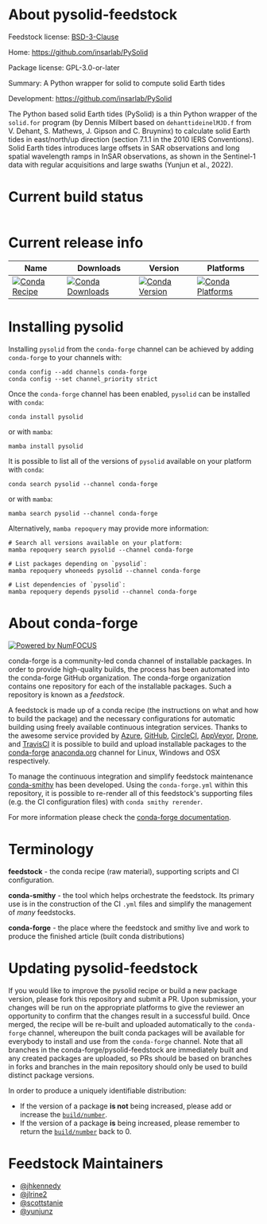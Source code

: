 About pysolid-feedstock
=======================

Feedstock license: [BSD-3-Clause](https://github.com/conda-forge/pysolid-feedstock/blob/main/LICENSE.txt)

Home: https://github.com/insarlab/PySolid

Package license: GPL-3.0-or-later

Summary: A Python wrapper for solid to compute solid Earth tides

Development: https://github.com/insarlab/PySolid

The Python based solid Earth tides (PySolid) is a thin Python wrapper of the
`solid.for` program (by Dennis Milbert based on `dehanttideinelMJD.f` from
V. Dehant, S. Mathews, J. Gipson and C. Bruyninx) to calculate solid Earth
tides in east/north/up direction (section 7.1.1 in the 2010 IERS Conventions).
Solid Earth tides introduces large offsets in SAR observations and long spatial
wavelength ramps in InSAR observations, as shown in the Sentinel-1 data with
regular acquisitions and large swaths (Yunjun et al., 2022).


Current build status
====================


<table>
</table>

Current release info
====================

| Name | Downloads | Version | Platforms |
| --- | --- | --- | --- |
| [![Conda Recipe](https://img.shields.io/badge/recipe-pysolid-green.svg)](https://anaconda.org/conda-forge/pysolid) | [![Conda Downloads](https://img.shields.io/conda/dn/conda-forge/pysolid.svg)](https://anaconda.org/conda-forge/pysolid) | [![Conda Version](https://img.shields.io/conda/vn/conda-forge/pysolid.svg)](https://anaconda.org/conda-forge/pysolid) | [![Conda Platforms](https://img.shields.io/conda/pn/conda-forge/pysolid.svg)](https://anaconda.org/conda-forge/pysolid) |

Installing pysolid
==================

Installing `pysolid` from the `conda-forge` channel can be achieved by adding `conda-forge` to your channels with:

```
conda config --add channels conda-forge
conda config --set channel_priority strict
```

Once the `conda-forge` channel has been enabled, `pysolid` can be installed with `conda`:

```
conda install pysolid
```

or with `mamba`:

```
mamba install pysolid
```

It is possible to list all of the versions of `pysolid` available on your platform with `conda`:

```
conda search pysolid --channel conda-forge
```

or with `mamba`:

```
mamba search pysolid --channel conda-forge
```

Alternatively, `mamba repoquery` may provide more information:

```
# Search all versions available on your platform:
mamba repoquery search pysolid --channel conda-forge

# List packages depending on `pysolid`:
mamba repoquery whoneeds pysolid --channel conda-forge

# List dependencies of `pysolid`:
mamba repoquery depends pysolid --channel conda-forge
```


About conda-forge
=================

[![Powered by
NumFOCUS](https://img.shields.io/badge/powered%20by-NumFOCUS-orange.svg?style=flat&colorA=E1523D&colorB=007D8A)](https://numfocus.org)

conda-forge is a community-led conda channel of installable packages.
In order to provide high-quality builds, the process has been automated into the
conda-forge GitHub organization. The conda-forge organization contains one repository
for each of the installable packages. Such a repository is known as a *feedstock*.

A feedstock is made up of a conda recipe (the instructions on what and how to build
the package) and the necessary configurations for automatic building using freely
available continuous integration services. Thanks to the awesome service provided by
[Azure](https://azure.microsoft.com/en-us/services/devops/), [GitHub](https://github.com/),
[CircleCI](https://circleci.com/), [AppVeyor](https://www.appveyor.com/),
[Drone](https://cloud.drone.io/welcome), and [TravisCI](https://travis-ci.com/)
it is possible to build and upload installable packages to the
[conda-forge](https://anaconda.org/conda-forge) [anaconda.org](https://anaconda.org/)
channel for Linux, Windows and OSX respectively.

To manage the continuous integration and simplify feedstock maintenance
[conda-smithy](https://github.com/conda-forge/conda-smithy) has been developed.
Using the ``conda-forge.yml`` within this repository, it is possible to re-render all of
this feedstock's supporting files (e.g. the CI configuration files) with ``conda smithy rerender``.

For more information please check the [conda-forge documentation](https://conda-forge.org/docs/).

Terminology
===========

**feedstock** - the conda recipe (raw material), supporting scripts and CI configuration.

**conda-smithy** - the tool which helps orchestrate the feedstock.
                   Its primary use is in the construction of the CI ``.yml`` files
                   and simplify the management of *many* feedstocks.

**conda-forge** - the place where the feedstock and smithy live and work to
                  produce the finished article (built conda distributions)


Updating pysolid-feedstock
==========================

If you would like to improve the pysolid recipe or build a new
package version, please fork this repository and submit a PR. Upon submission,
your changes will be run on the appropriate platforms to give the reviewer an
opportunity to confirm that the changes result in a successful build. Once
merged, the recipe will be re-built and uploaded automatically to the
`conda-forge` channel, whereupon the built conda packages will be available for
everybody to install and use from the `conda-forge` channel.
Note that all branches in the conda-forge/pysolid-feedstock are
immediately built and any created packages are uploaded, so PRs should be based
on branches in forks and branches in the main repository should only be used to
build distinct package versions.

In order to produce a uniquely identifiable distribution:
 * If the version of a package **is not** being increased, please add or increase
   the [``build/number``](https://docs.conda.io/projects/conda-build/en/latest/resources/define-metadata.html#build-number-and-string).
 * If the version of a package **is** being increased, please remember to return
   the [``build/number``](https://docs.conda.io/projects/conda-build/en/latest/resources/define-metadata.html#build-number-and-string)
   back to 0.

Feedstock Maintainers
=====================

* [@jhkennedy](https://github.com/jhkennedy/)
* [@jlrine2](https://github.com/jlrine2/)
* [@scottstanie](https://github.com/scottstanie/)
* [@yunjunz](https://github.com/yunjunz/)

